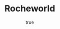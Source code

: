 ---
title: "Rocheworld"
bookCover: "/assets/book-covers/rocheworld.jpg"
slug: "rocheworld"
bookAuthor: "Robert L. Forward"
rating: 10
done: false
amazonLink: ""
author:
  name: Rico Trebeljahr
  picture: "/assets/blog/profile.jpeg"
---